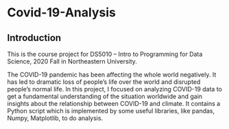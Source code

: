 # Covid-19-Analysis

## Introduction
This is the course project for DS5010 – Intro to Programming for Data Science, 2020 Fall in Northeastern University. 

The COVID-19 pandemic has been affecting the whole world negatively. It has led to dramatic loss of people’s life over the world and disrupted people’s normal life. In this project, I focused on analyzing COVID-19 data to get a fundamental understanding of the situation worldwide and gain insights about the relationship between COVID-19 and climate. It contains a Python script which is implemented by some useful libraries, like pandas, Numpy, Matplotlib, to do analysis. 
